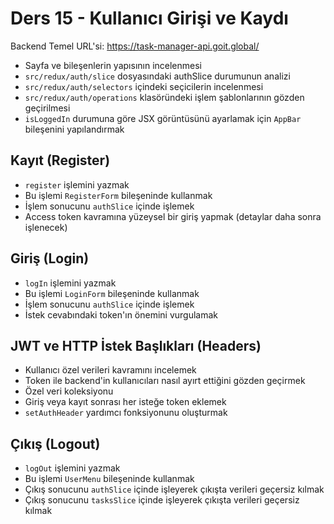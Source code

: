 # Ders 15 - Kullanıcı Girişi ve Kaydı

Backend Temel URL'si: https://task-manager-api.goit.global/

- Sayfa ve bileşenlerin yapısının incelenmesi
- `src/redux/auth/slice` dosyasındaki authSlice durumunun analizi
- `src/redux/auth/selectors` içindeki seçicilerin incelenmesi
- `src/redux/auth/operations` klasöründeki işlem şablonlarının gözden geçirilmesi
- `isLoggedIn` durumuna göre JSX görüntüsünü ayarlamak için `AppBar` bileşenini yapılandırmak 

## Kayıt (Register)

- `register` işlemini yazmak
- Bu işlemi `RegisterForm` bileşeninde kullanmak
- İşlem sonucunu `authSlice` içinde işlemek
- Access token kavramına yüzeysel bir giriş yapmak (detaylar daha sonra işlenecek)

## Giriş (Login)

- `logIn` işlemini yazmak
- Bu işlemi `LoginForm` bileşeninde kullanmak
- İşlem sonucunu `authSlice` içinde işlemek
- İstek cevabındaki token'ın önemini vurgulamak

## JWT ve HTTP İstek Başlıkları (Headers)

- Kullanıcı özel verileri kavramını incelemek
- Token ile backend'in kullanıcıları nasıl ayırt ettiğini gözden geçirmek
- Özel veri koleksiyonu
- Giriş veya kayıt sonrası her isteğe token eklemek
- `setAuthHeader` yardımcı fonksiyonunu oluşturmak

## Çıkış (Logout)

- `logOut` işlemini yazmak
- Bu işlemi `UserMenu` bileşeninde kullanmak
- Çıkış sonucunu `authSlice` içinde işleyerek çıkışta verileri geçersiz kılmak
- Çıkış sonucunu `tasksSlice` içinde işleyerek çıkışta verileri geçersiz kılmak
